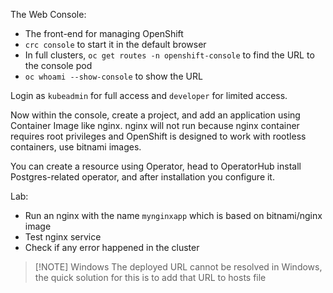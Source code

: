 The Web Console:

- The front-end for managing OpenShift
- `crc console` to start it in the default browser
- In full clusters, `oc get routes -n openshift-console` to find the URL to the console pod
- `oc whoami --show-console` to show the URL

Login as `kubeadmin` for full access and `developer` for limited access.

Now within the console, create a project, and add an application using Container Image like nginx. nginx will not run because nginx container requires root privileges and OpenShift is designed to work with rootless containers, use bitnami images.

You can create a resource using Operator, head to OperatorHub install Postgres-related operator, and after installation you configure it.

Lab:

- Run an nginx with the name `mynginxapp` which is based on bitnami/nginx image
- Test nginx service
- Check if any error happened in the cluster


> [!NOTE] Windows
> The deployed URL cannot be resolved in Windows, the quick
> solution for this is to add that URL to hosts file
